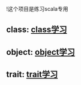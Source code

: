 !这个项目是练习scala专用
## class: [class学习](https://github.com/xd03122049/scalaLearning/tree/master/src/main/resources/markdown/class.md) 
## object: [object学习](https://github.com/xd03122049/scalaLearning/tree/master/src/main/resources/markdown/object.md)
## trait: [trait学习](https://github.com/xd03122049/scalaLearning/tree/master/src/main/resources/markdown/trait.md)
